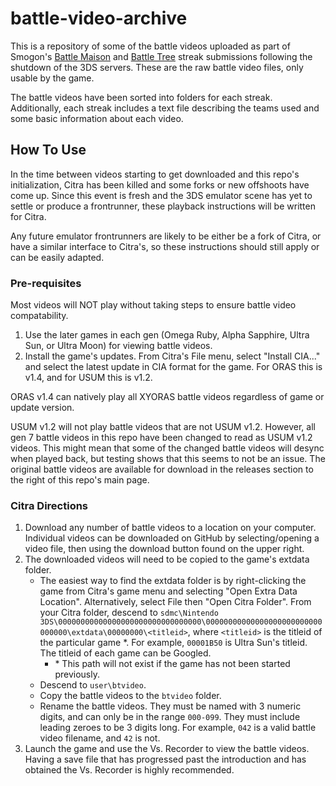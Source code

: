 # battle-video-archive
This is a repository of some of the battle videos uploaded as part of Smogon's [Battle Maison]([https://pages.github.com/](https://www.smogon.com/forums/threads/battle-maison-discussion-records.3492706/)) and [Battle Tree](https://www.smogon.com/forums/threads/battle-tree-discussion-and-records.3587215/) streak submissions following the shutdown of the 3DS servers. These are the raw battle video files, only usable by the game.

The battle videos have been sorted into folders for each streak. Additionally, each streak includes a text file describing the teams used and some basic information about each video.

## How To Use
In the time between videos starting to get downloaded and this repo's initialization, Citra has been killed and some forks or new offshoots have come up.
Since this event is fresh and the 3DS emulator scene has yet to settle or produce a frontrunner, these playback instructions will be written for Citra.

Any future emulator frontrunners are likely to be either be a fork of Citra, or have a similar interface to Citra's, so these instructions should still apply or can be easily adapted.

### Pre-requisites
Most videos will NOT play without taking steps to ensure battle video compatability.
1. Use the later games in each gen (Omega Ruby, Alpha Sapphire, Ultra Sun, or Ultra Moon) for viewing battle videos.
2. Install the game's updates. From Citra's File menu, select "Install CIA..." and select the latest update in CIA format for the game. For ORAS this is v1.4, and for USUM this is v1.2.

ORAS v1.4 can natively play all XYORAS battle videos regardless of game or update version.

USUM v1.2 will not play battle videos that are not USUM v1.2. However, all gen 7 battle videos in this repo have been changed to read as USUM v1.2 videos. This might mean that some of the changed battle videos will desync when played back, but testing shows that this seems to not be an issue. The original battle videos are available for download in the releases section to the right of this repo's main page.

### Citra Directions
1. Download any number of battle videos to a location on your computer. Individual videos can be downloaded on GitHub by selecting/opening a video file, then using the download button found on the upper right.
2. The downloaded videos will need to be copied to the game's extdata folder.
   - The easiest way to find the extdata folder is by right-clicking the game from Citra's game menu and selecting "Open Extra Data Location".
      Alternatively, select File then "Open Citra Folder". From your Citra folder, descend to `sdmc\Nintendo 3DS\00000000000000000000000000000000\00000000000000000000000000000000\extdata\00000000\<titleid>`, where `<titleid>` is the titleid of the particular game *. For example, `00001B50` is Ultra Sun's titleid. The titleid of each game can be Googled.
     - \* This path will not exist if the game has not been started previously.
   - Descend to `user\btvideo`.
   - Copy the battle videos to the `btvideo` folder.
   - Rename the battle videos. They must be named with 3 numeric digits, and can only be in the range `000-099`. They must include leading zeroes to be 3 digits long. For example, `042` is a valid battle video filename, and `42` is not.
3. Launch the game and use the Vs. Recorder to view the battle videos. Having a save file that has progressed past the introduction and has obtained the Vs. Recorder is highly recommended.
